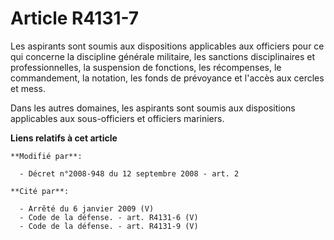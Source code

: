 # Article R4131-7

Les aspirants sont soumis aux dispositions applicables aux officiers pour ce qui concerne la discipline générale militaire,
les sanctions disciplinaires et professionnelles, la suspension de fonctions, les récompenses, le commandement, la notation,
les fonds de prévoyance et l'accès aux cercles et mess. 

Dans les autres domaines, les aspirants sont soumis aux dispositions applicables aux sous-officiers et officiers mariniers.

**Liens relatifs à cet article**

	**Modifié par**:

	  - Décret n°2008-948 du 12 septembre 2008 - art. 2

	**Cité par**:

	  - Arrêté du 6 janvier 2009 (V)
	  - Code de la défense. - art. R4131-6 (V)
	  - Code de la défense. - art. R4131-9 (V)

